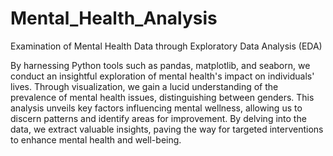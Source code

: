 # Mental_Health_Analysis
Examination of Mental Health Data through Exploratory Data Analysis (EDA)

By harnessing Python tools such as pandas, matplotlib, and seaborn, we conduct an insightful exploration of mental health's impact on individuals' lives. 
Through visualization, we gain a lucid understanding of the prevalence of mental health issues, distinguishing between genders. 
This analysis unveils key factors influencing mental wellness, allowing us to discern patterns and identify areas for improvement. 
By delving into the data, we extract valuable insights, paving the way for targeted interventions to enhance mental health and well-being.
